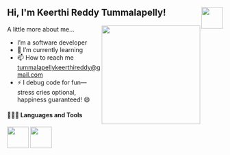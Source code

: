 <h2> Hi, I'm Keerthi Reddy Tummalapelly! <span><img align='right' src="https://i.pinimg.com/originals/12/4a/28/124a28d79e785967c77200d8b266a649.gif" width="50"></span></h2> 
<img align='right' src="https://cdn.dribbble.com/users/4055494/screenshots/15215756/media/d2b66c4ca0192aa26d103448b3d1518b.gif" width="230">
</em></p>

A little more about me...

- I’m a software developer
- 🌱 I’m currently learning
- 📫 How to reach me tummalapellykeerthireddy@gmail.com
- ⚡ I debug code for fun—stress cries optional, happiness guaranteed! 😄


#### 👨🏻‍💻 Languages and Tools <br />
<a href="#"><img src="https://github.com/onemarc/tech-icons/blob/main/icons/angular.svg" width="50"></a>
<a href="#"><img src="https://github.com/onemarc/tech-icons/blob/main/icons/react.svg" width="50"></a>
  
  